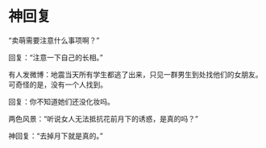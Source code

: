 # 神回复

“卖萌需要注意什么事项啊？” 

回复：“注意一下自己的长相。” 

有人发微博：地震当天所有学生都逃了出来，只见一群男生到处找他们的女朋友。可奇怪的是，没有一个人找到。 

回复：你不知道她们还没化妆吗。 

两色风景：“听说女人无法抵抗花前月下的诱惑，是真的吗？” 

神回复：“去掉月下就是真的。”